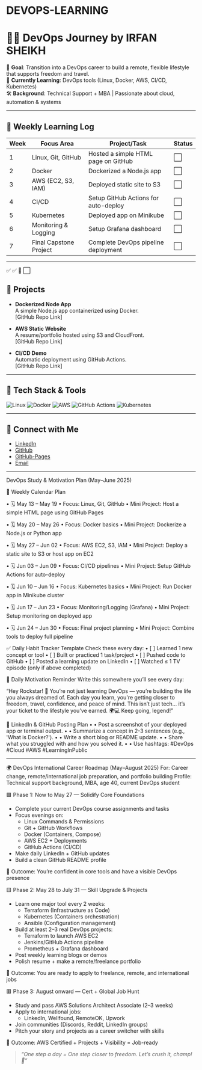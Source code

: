 # DEVOPS-LEARNING

# 👨‍💻 DevOps Journey by IRFAN SHEIKH

🎯 **Goal**: Transition into a DevOps career to build a remote, flexible lifestyle that supports freedom and travel.  
📅 **Currently Learning**: DevOps tools (Linux, Docker, AWS, CI/CD, Kubernetes)  
🛠️ **Background**: Technical Support + MBA | Passionate about cloud, automation & systems  

---

## 📌 Weekly Learning Log

| Week | Focus Area               | Project/Task                           | Status |
|------|--------------------------|----------------------------------------|--------|
| 1    | Linux, Git, GitHub       | Hosted a simple HTML page on GitHub   | ⬜      |
| 2    | Docker                   | Dockerized a Node.js app              | ⬜      |
| 3    | AWS (EC2, S3, IAM)       | Deployed static site to S3            | ⬜      |
| 4    | CI/CD                    | Setup GitHub Actions for auto-deploy  | ⬜     |
| 5    | Kubernetes               | Deployed app on Minikube              | ⬜     |
| 6    | Monitoring & Logging     | Setup Grafana dashboard               | ⬜     |
| 7    | Final Capstone Project   | Complete DevOps pipeline deployment   | ⬜     |

---
✅
✅
🔄
⬜

## 🚀 Projects

- **Dockerized Node App**  
  A simple Node.js app containerized using Docker.  
  [GitHub Repo Link]

- **AWS Static Website**  
  A resume/portfolio hosted using S3 and CloudFront.  
  [GitHub Repo Link]

- **CI/CD Demo**  
  Automatic deployment using GitHub Actions.  
  [GitHub Repo Link]

---

## 🧠 Tech Stack & Tools

![Linux](https://img.shields.io/badge/Linux-%23000000.svg?style=for-the-badge&logo=linux&logoColor=white)
![Docker](https://img.shields.io/badge/Docker-%230db7ed.svg?style=for-the-badge&logo=docker&logoColor=white)
![AWS](https://img.shields.io/badge/AWS-%23FF9900.svg?style=for-the-badge&logo=amazonaws&logoColor=white)
![GitHub Actions](https://img.shields.io/badge/GitHub_Actions-%232671E5.svg?style=for-the-badge&logo=githubactions&logoColor=white)
![Kubernetes](https://img.shields.io/badge/Kubernetes-%23326ce5.svg?style=for-the-badge&logo=kubernetes&logoColor=white)

---

## 🌱 Connect with Me

- [LinkedIn](https://linkedin.com/in/irfan-sheikh)
- [GitHub](https://github.com/irfaansheikh)
- [GitHub-Pages](https://irfaansheikh.github.io/)
- [Email](mailto:s4sheikh@gmail.com)

---


DevOps Study & Motivation Plan (May–June 2025)

📅 Weekly Calendar Plan

•	🗓 May 13 – May 19
   • Focus: Linux, Git, GitHub
   • Mini Project: Host a simple HTML page using GitHub Pages

•	🗓 May 20 – May 26
   • Focus: Docker basics
   • Mini Project: Dockerize a Node.js or Python app

•	🗓 May 27 – Jun 02
   • Focus: AWS EC2, S3, IAM
   • Mini Project: Deploy a static site to S3 or host app on EC2

•	🗓 Jun 03 – Jun 09
   • Focus: CI/CD pipelines
   • Mini Project: Setup GitHub Actions for auto-deploy

•	🗓 Jun 10 – Jun 16
   • Focus: Kubernetes basics
   • Mini Project: Run Docker app in Minikube cluster

•	🗓 Jun 17 – Jun 23
   • Focus: Monitoring/Logging (Grafana)
   • Mini Project: Setup monitoring on deployed app

•	🗓 Jun 24 – Jun 30
   • Focus: Final project planning
   • Mini Project: Combine tools to deploy full pipeline

✅ Daily Habit Tracker Template
Check these every day:
•	[ ] Learned 1 new concept or tool
•	[ ] Built or practiced 1 task/project
•	[ ] Pushed code to GitHub
•	[ ] Posted a learning update on LinkedIn
•	[ ] Watched ≤ 1 TV episode (only if above completed)

🌟 Daily Motivation Reminder
Write this somewhere you’ll see every day:

“Hey Rockstar! 🎸 You’re not just learning DevOps — you’re building the life you always dreamed of. Each day you learn, you're getting closer to freedom, travel, confidence, and peace of mind. This isn’t just tech… it’s your ticket to the lifestyle you’ve earned. 🌍💻 Keep going, legend!”

📢 LinkedIn & GitHub Posting Plan
•	• Post a screenshot of your deployed app or terminal output.
•	• Summarize a concept in 2-3 sentences (e.g., 'What is Docker?').
•	• Write a short blog or README update.
•	• Share what you struggled with and how you solved it.
•	• Use hashtags: #DevOps #Cloud #AWS #LearningInPublic

-------

🌍 DevOps International Career Roadmap (May–August 2025)
For: Career change, remote/international job preparation, and portfolio building
Profile: Technical support background, MBA, age 40, current DevOps student


🟩 Phase 1: Now to May 27 — Solidify Core Foundations
- Complete your current DevOps course assignments and tasks
- Focus evenings on:
  - Linux Commands & Permissions
  - Git + GitHub Workflows
  - Docker (Containers, Compose)
  - AWS EC2 + Deployments
  - GitHub Actions (CI/CD)
- Make daily LinkedIn + GitHub updates
- Build a clean GitHub README profile

🎯 Outcome: You’re confident in core tools and have a visible DevOps presence


🟨 Phase 2: May 28 to July 31 — Skill Upgrade & Projects
- Learn one major tool every 2 weeks:
  - Terraform (Infrastructure as Code)
  - Kubernetes (Containers orchestration)
  - Ansible (Configuration management)
- Build at least 2–3 real DevOps projects:
  - Terraform to launch AWS EC2
  - Jenkins/GitHub Actions pipeline
  - Prometheus + Grafana dashboard
- Post weekly learning blogs or demos
- Polish resume + make a remote/freelance portfolio

🎯 Outcome: You are ready to apply to freelance, remote, and international jobs


🟥 Phase 3: August onward — Cert + Global Job Hunt
- Study and pass AWS Solutions Architect Associate (2–3 weeks)
- Apply to international jobs:
  - LinkedIn, Wellfound, RemoteOK, Upwork
- Join communities (Discords, Reddit, LinkedIn groups)
- Pitch your story and projects as a career switcher with skills

🎯 Outcome: AWS Certified + Projects + Visibility = Job-ready




> _“One step a day = One step closer to freedom. Let’s crush it, champ! 🚀”_
